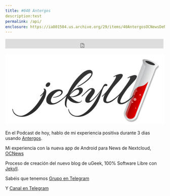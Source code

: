 ```yaml
---
title: #040 Antergos
description:test
permalink: /api/
enclosure: https://ia801504.us.archive.org/29/items/40AntergosOCNewsDeNextcloudYJekyll/%2340%20Antergos%2c%20OCNews%20de%20Nextcloud%20y%20Jekyll%20.mp3
---
```

<iframe src="https://archive.org/embed/40AntergosOCNewsDeNextcloudYJekyll" width="500" height="30" frameborder="0" webkitallowfullscreen="true" mozallowfullscreen="true" allowfullscreen></iframe>  

![jekyll](img/pod/jekyll.png)

En el Podcast de hoy, hablo de mi experiencia positiva durante 3 dias usando [Antergos](https://antergos.com/).  

Mi experiencia con la nueva app de Android para News de Nextcloud, [OCNews](https://t.me/uGeek/99)

Proceso de creación del nuevo blog de uGeek, 100% Software Libre con [Jekyll](https://jekyllrb.com/).

Sabéis que tenemos [Grupo en Telegram](https://t.me/joinchat/AAAAAEGgxsbMjSliSWKXow)

Y [Canal en Telegram](https://t.me/uGeek)

